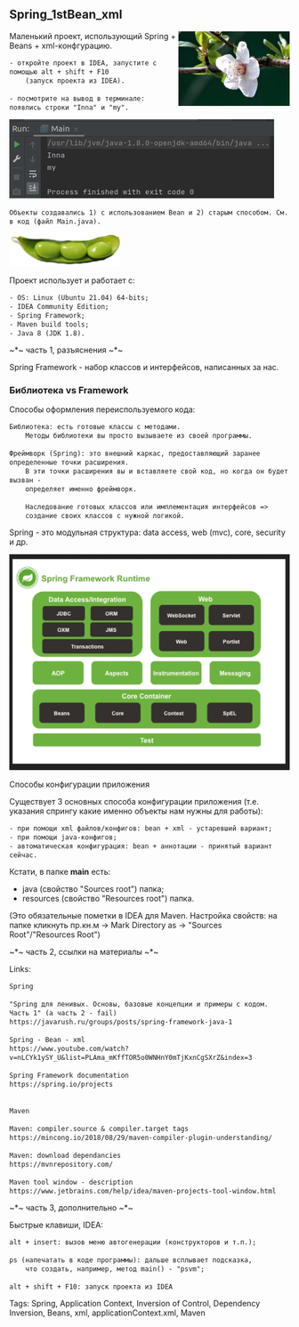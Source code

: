 ## Spring_1stBean_xml
<html><img src = "./docs/spring_0.jpg" width = "200px" align = "right"></html>

Маленький проект, использующий Spring + Beans + xml-конфгурацию.

	- откройте проект в IDEA, запустите с помощью alt + shift + F10
		(запуск проекта из IDEA).

	- посмотрите на вывод в терминале: появлись строки "Inna" и "my".

<html><img src = "./docs/result_0.png"></html>

	Объекты создавались 1) с использованием Bean и 2) старым способом. См. в код (файл Main.java).

<html><img src = "./docs/beans_0.png" width = "200px"></html>

Проект использует и работает с:

	- OS: Linux (Ubuntu 21.04) 64-bits;
	- IDEA Community Edition;
	- Spring Framework;
	- Maven build tools;
	- Java 8 (JDK 1.8).

~*~ часть 1, разъяснения ~*~

Spring Framework - набор классов и интерфейсов, написанных за нас.

### Библиотека vs Framework
Cпособы оформления переиспользуемого кода:

	Библиотека: есть готовые классы с методами.
		Методы библиотеки вы просто вызываете из своей программы.

	Фреймворк (Spring): это внешний каркас, предоставляющий заранее определенные точки расширения.
		В эти точки расширения вы и вставляете свой код, но когда он будет вызван -
		определяет именно фреймворк.
		
		Наследование готовых классов или имплементация интерфейсов =>
		создание своих классов с нужной логикой.


Spring - это модульная структура: data access, web (mvc), core, security и др.

<html><img src = "./docs/Spring_framework_structure.png"></html>

Способы конфигурации приложения

Существует 3 основных способа конфигурации приложения (т.е. указания спрингу какие именно объекты нам нужны для работы):

    - при помощи xml файлов/конфигов: bean + xml - устаревший вариант;
    - при помощи java-конфигов;
    - автоматическая конфигурация: bean + аннотации - принятый вариант сейчас.

Кстати, в папке **main** есть:
- java (свойство "Sources root") папка;
- resources (свойство "Resources root") папка.

(Это обязательные пометки в IDEA для Maven. Настройка свойств: на папке кликнуть пр.кн.м -> Mark Directory as -> "Sources Root"/"Resources Root")


~*~ часть 2, ссылки на материалы ~*~

Links:

	Spring

	"Spring для ленивых. Основы, базовые концепции и примеры с кодом. Часть 1" (а часть 2 - fail)
	https://javarush.ru/groups/posts/spring-framework-java-1

	Spring - Bean - xml
	https://www.youtube.com/watch?v=nLCYk1ySY_U&list=PLAma_mKffTOR5o0WNHnY0mTjKxnCgSXrZ&index=3

	Spring Framework documentation
	https://spring.io/projects


	Maven

	Maven: compiler.source & compiler.target tags
	https://mincong.io/2018/08/29/maven-compiler-plugin-understanding/

	Maven: download dependancies
	https://mvnrepository.com/

	Maven tool window - description
	https://www.jetbrains.com/help/idea/maven-projects-tool-window.html


~*~ часть 3, дополнительно ~*~

Быстрые клавиши, IDEA:

	alt + insert: вызов меню автогенерации (конструкторов и т.п.);

	ps (напечатать в коде программы): дальше всплывает подсказка,
		что создать, например, метод main() - "psvm";

	alt + shift + F10: запуск проекта из IDEA

Tags: Spring, Application Context, Inversion of Control, Dependency Inversion, Beans, xml, applicationContext.xml, Maven

